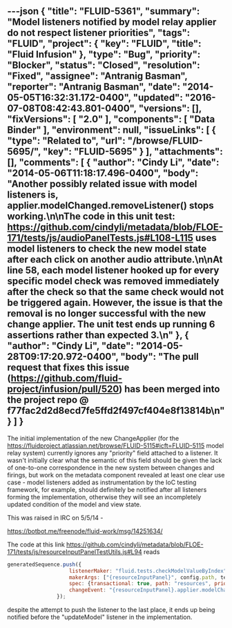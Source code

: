 ---json
{
  "title": "FLUID-5361",
  "summary": "Model listeners notified by model relay applier do not respect listener priorities",
  "tags": "FLUID",
  "project": {
    "key": "FLUID",
    "title": "Fluid Infusion"
  },
  "type": "Bug",
  "priority": "Blocker",
  "status": "Closed",
  "resolution": "Fixed",
  "assignee": "Antranig Basman",
  "reporter": "Antranig Basman",
  "date": "2014-05-05T16:32:31.172-0400",
  "updated": "2016-07-08T08:42:43.801-0400",
  "versions": [],
  "fixVersions": [
    "2.0"
  ],
  "components": [
    "Data Binder"
  ],
  "environment": null,
  "issueLinks": [
    {
      "type": "Related to",
      "url": "/browse/FLUID-5695/",
      "key": "FLUID-5695"
    }
  ],
  "attachments": [],
  "comments": [
    {
      "author": "Cindy Li",
      "date": "2014-05-06T11:18:17.496-0400",
      "body": "Another possibly related issue with model listeners is, applier.modelChanged.removeListener() stops working.\n\nThe code in this unit test: <https://github.com/cindyli/metadata/blob/FLOE-171/tests/js/audioPanelTests.js#L108-L115> uses model listeners to check the new model state after each click on another audio attribute.\n\nAt line 58, each model listener hooked up for every specific model check was removed immediately after the check so that the same check would not be triggered again. However, the issue is that the removal is no longer successful with the new change applier. The unit test ends up running 6 assertions rather than expected 3.\n"
    },
    {
      "author": "Cindy Li",
      "date": "2014-05-28T09:17:20.972-0400",
      "body": "The pull request that fixes this issue (<https://github.com/fluid-project/infusion/pull/520>) has been merged into the project repo @ f77fac2d2d8ecd7fe5ffd2f497cf404e8f13814b\n"
    }
  ]
}
---
The initial implementation of the new ChangeApplier (for the <https://fluidproject.atlassian.net/browse/FLUID-5115#icft=FLUID-5115> model relay system) currently ignores any "priority" field attached to a listener. It wasn't initially clear what the semantic of this field should be given the lack of one-to-one correspondence in the new system between changes and firings, but work on the metadata component revealed at least one clear use case - model listeners added as instrumentation by the IoC testing framework, for example, should definitely be notified after all listeners forming the implementation, otherwise they will see an incompletely updated condition of the model and view state.

This was raised in IRC on 5/5/14  -&#x20;

<https://botbot.me/freenode/fluid-work/msg/14251634/>

The code at this link <https://github.com/cindyli/metadata/blob/FLOE-171/tests/js/resourceInputPanelTestUtils.js#L94> reads

```javascript
generatedSequence.push({
                    listenerMaker: "fluid.tests.checkModelValueByIndex",
                    makerArgs: ["{resourceInputPanel}", config.path, testVal, index],
                    spec: {transactional: true, path: "resources", priority: "last"},
                    changeEvent: "{resourceInputPanel}.applier.modelChanged"
                });
```

despite the attempt to push the listener to the last place, it ends up being notified before the "updateModel" listener in the implementation.

        